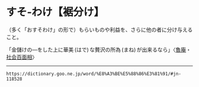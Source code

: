 # すそ‐わけ【裾分け】

（多く「おすそわけ」の形で）もらいものや利益を、さらに他の者に分け与えること。

「金儲けの―をした上に華美 (はで) な贅沢の所為 (まね) が出来るなら」〈[魯庵](https://dictionary.goo.ne.jp/word/person/%E5%86%85%E7%94%B0%E9%AD%AF%E5%BA%B5/#jn-19389)・[社会百面相](https://dictionary.goo.ne.jp/word/%E7%A4%BE%E4%BC%9A%E7%99%BE%E9%9D%A2%E7%9B%B8/#jn-271200)〉

---
`https://dictionary.goo.ne.jp/word/%E8%A3%BE%E5%88%86%E3%81%91/#jn-118528`